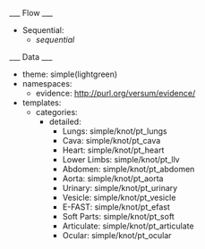___ Flow ___

* Sequential:
  * _sequential_

___ Data ___

* theme: simple(lightgreen)
* namespaces:
  * evidence: http://purl.org/versum/evidence/
* templates:
  * categories:
    * detailed:
      * Lungs: simple/knot/pt_lungs
      * Cava: simple/knot/pt_cava
      * Heart: simple/knot/pt_heart
      * Lower Limbs: simple/knot/pt_llv
      * Abdomen: simple/knot/pt_abdomen
      * Aorta: simple/knot/pt_aorta
      * Urinary: simple/knot/pt_urinary
      * Vesicle: simple/knot/pt_vesicle
      * E-FAST: simple/knot/pt_efast
      * Soft Parts: simple/knot/pt_soft
      * Articulate: simple/knot/pt_articulate
      * Ocular: simple/knot/pt_ocular
